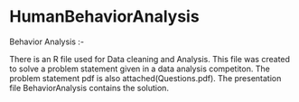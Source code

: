 # HumanBehaviorAnalysis

Behavior Analysis :- 

There is an R file used for Data cleaning and Analysis. This file was created to solve a problem statement given in a data analysis competiton. 
The problem statement pdf is also attached(Questions.pdf). The presentation file BehaviorAnalysis contains the solution.
